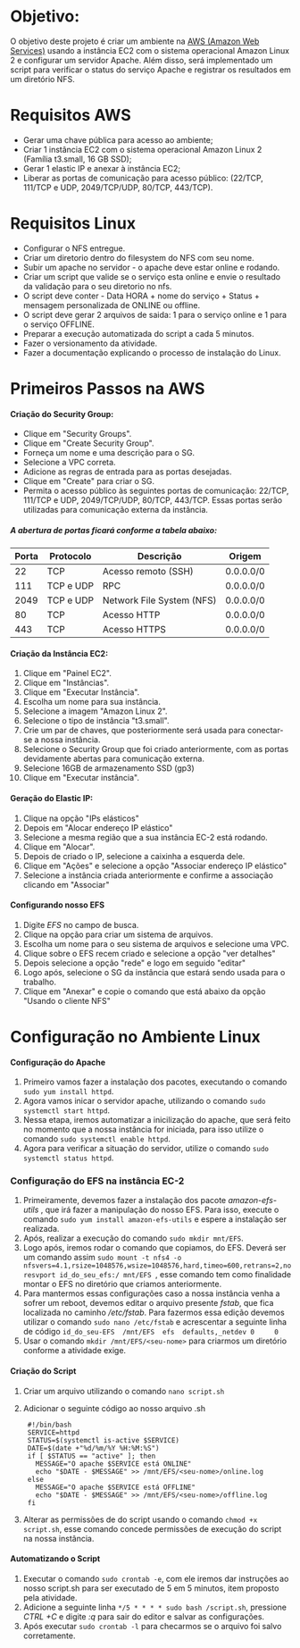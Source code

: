 #  Objetivo:

O objetivo deste projeto é criar um ambiente na [AWS (Amazon Web Services)](https://aws.amazon.com/pt/ "AWS") usando a instância EC2 com o sistema operacional Amazon Linux 2 e configurar um servidor Apache. Além disso, será implementado um script para verificar o status do serviço Apache e registrar os resultados em um diretório NFS.

# Requisitos AWS
- 	Gerar uma chave pública para acesso ao ambiente;
- 	Criar 1 instância EC2 com o sistema operacional Amazon Linux 2 (Família t3.small, 16 GB SSD);
- 	Gerar 1 elastic IP e anexar à instância EC2;
- 	Liberar as portas de comunicação para acesso público: (22/TCP, 111/TCP e UDP, 2049/TCP/UDP, 80/TCP, 443/TCP).

# Requisitos Linux
- Configurar o NFS entregue.
- 	Criar um diretorio dentro do filesystem do NFS com seu nome.
- 	Subir um apache no servidor - o apache deve estar online e rodando.
- 	Criar um script que valide se o serviço esta online e envie o resultado da validação para o seu diretorio no nfs.
- 	O script deve conter - Data HORA + nome do serviço + Status + mensagem personalizada de ONLINE ou offline.
- 	O script deve gerar 2 arquivos de saida: 1 para o serviço online e 1 para o serviço OFFLINE.
- 	Preparar a execução automatizada do script a cada 5 minutos.
- 	Fazer o versionamento da atividade.
- 	Fazer a documentação explicando o processo de instalação do Linux.


# Primeiros Passos na AWS
#### Criação do Security Group:
- 	Clique em "Security Groups".
- 	Clique em "Create Security Group".
- 	Forneça um nome e uma descrição para o SG.
- 	Selecione a VPC correta.
- 	Adicione as regras de entrada para as portas desejadas.
- 	Clique em "Create" para criar o SG.
- 	Permita o acesso público às seguintes portas de comunicação: 22/TCP, 111/TCP e UDP, 2049/TCP/UDP, 80/TCP, 443/TCP. Essas portas serão utilizadas para comunicação externa da instância.

##### A abertura de portas ficará conforme a tabela abaixo:
| Porta  | Protocolo | Descrição                            | Origem      |
|--------|-----------|--------------------------------------|-------------|
| 22     | TCP       | Acesso remoto (SSH)                  | 0.0.0.0/0    |
| 111    | TCP e UDP | RPC                                  | 0.0.0.0/0     |
| 2049   | TCP e UDP | Network File System (NFS)            | 0.0.0.0/0     |
| 80     | TCP       | Acesso HTTP                          | 0.0.0.0/0     |
| 443    | TCP       | Acesso HTTPS                         | 0.0.0.0/0    |


#### Criação da Instância EC2:

1. 	Clique em "Painel EC2".
2. 	Clique em "Instâncias".
3. 	Clique em "Executar Instância".
4. 	Escolha um nome para sua instância.
5. 	Selecione a imagem "Amazon Linux 2".
6. 	Selecione o tipo de instância "t3.small".
7. 	Crie um par de chaves, que posteriormente será usada para conectar-se a nossa instância.
8. 	Selecione o Security Group que foi criado anteriormente, com as portas devidamente abertas para comunicação externa.
9. 	Selecione 16GB de armazenamento SSD (gp3)
10. Clique em "Executar instância".

#### Geração do Elastic IP:

1. 	Clique na opção "IPs elásticos"
2. 	Depois em "Alocar endereço IP elástico"
3. 	Selecione a mesma região que a sua instância EC-2 está rodando.
4. 	Clique em "Alocar".
5. 	Depois de criado o IP, selecione a caixinha a esquerda dele.
6. 	Clique em "Ações" e selecione a opção "Associar endereço IP elástico"
7. 	Selecione a instância criada anteriormente e confirme a associação clicando em "Associar"

#### Configurando nosso EFS
1. Digite *EFS* no campo de busca.
2. Clique na opção para criar um sistema de arquivos.
3. Escolha um nome para o seu sistema de arquivos e selecione uma VPC.
4. Clique sobre o EFS recem criado e selecione a opção "ver detalhes"
5. Depois selecione a opção "rede" e logo em seguido "editar"
6. Logo após, selecione o SG da instância que estará sendo usada para o trabalho.
1. Clique em "Anexar" e copie o comando que está abaixo da opção "Usando o cliente NFS"

# Configuração no Ambiente Linux

#### Configuração do Apache
1. Primeiro vamos fazer a instalação dos pacotes, executando o comando `sudo yum install httpd`.
2. Agora vamos inicar o servidor apache, utilizando o comando `sudo systemctl start httpd`.
3. Nessa etapa, iremos automatizar a inicilização do apache, que será feito no momento que a nossa instância for iniciada, para isso utilize o comando `sudo systemctl enable httpd`.
4. Agora para verificar a situação do servidor, utilize o comando `sudo systemctl status httpd`.

### Configuração do EFS na instância EC-2

1. Primeiramente, devemos fazer a instalação dos pacote *amazon-efs-utils* , que irá fazer a manipulação do nosso EFS. Para isso, execute o comando `sudo yum install amazon-efs-utils` e espere a instalação ser realizada.
2. Após, realizar a execução do comando `sudo mkdir mnt/EFS`.
3. Logo após, iremos rodar o comando que copiamos, do EFS. Deverá ser um comando assim `sudo mount -t nfs4 -o nfsvers=4.1,rsize=1048576,wsize=1048576,hard,timeo=600,retrans=2,noresvport id_do_seu_efs:/ mnt/EFS `, esse comando tem como finalidade montar o EFS no diretório que criamos anteriormente.
1. Para mantermos essas configurações caso a nossa instância venha a sofrer um reboot, devemos editar o arquivo presente *fstab*, que fica localizada no caminho */etc/fstab*. Para fazermos essa edição devemos utilizar o comando `sudo nano /etc/fstab` e acrescentar a seguinte linha de código `id_do_seu-EFS	/mnt/EFS  efs  defaults,_netdev 0     0`
1. Usar o comando `mkdir /mnt/EFS/<seu-nome>` para criarmos um diretório conforme a atividade exige.

#### Criação do Script

1. Criar um arquivo utilizando o comando `nano script.sh`
2. Adicionar o seguinte código ao nosso arquivo .sh 

        #!/bin/bash
        SERVICE=httpd
        STATUS=$(systemctl is-active $SERVICE)
        DATE=$(date +"%d/%m/%Y %H:%M:%S")
        if [ $STATUS == "active" ]; then
          MESSAGE="O apache $SERVICE está ONLINE"
          echo "$DATE - $MESSAGE" >> /mnt/EFS/<seu-nome>/online.log
        else
          MESSAGE="O apache $SERVICE está OFFLINE"
          echo "$DATE - $MESSAGE" >> /mnt/EFS/<seu-nome>/offline.log
        fi
1. Alterar as permissões de do script usando o comando `chmod +x script.sh`, esse comando concede permissões de execução do script na nossa instância.

#### Automatizando o Script

1. Executar o comando `sudo crontab -e`, com ele iremos dar instruções ao nosso script.sh para ser executado de 5 em 5 minutos, item proposto pela atividade.
2. Adicione a seguinte linha `*/5 * * * * sudo bash /script.sh`, pressione *CTRL +C* e digite *:q* para sair do editor e salvar as configurações.
3. Após executar `sudo crontab -l` para checarmos se o arquivo foi salvo corretamente.




